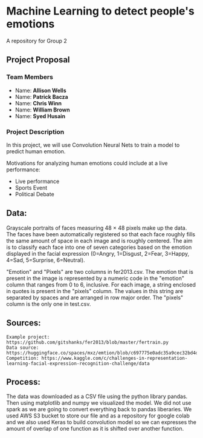 # Machine Learning to detect people's emotions

A repository for Group 2

## Project Proposal

### Team Members

* Name: **Allison Wells**
* Name: **Patrick Bacza**
* Name: **Chris Winn**
* Name: **William Brown**
* Name: **Syed Husain**

### Project Description

In this project, we will use Convolution Neural Nets to train a model to predict human emotion. 

Motivations for analyzing human emotions could include at a live performance:
* Live performance
* Sports Event
* Political Debate

## Data:
Grayscale portraits of faces measuring 48 × 48 pixels make up the data. The faces have been automatically registered so that each face roughly fills the same amount of space in each image and is roughly centered. The aim is to classify each face into one of seven categories based on the emotion displayed in the facial expression (0=Angry, 1=Disgust, 2=Fear, 3=Happy, 4=Sad, 5=Surprise, 6=Neutral).

"Emotion" and "Pixels" are two columns in fer2013.csv. The emotion that is present in the image is represented by a numeric code in the "emotion" column that ranges from 0 to 6, inclusive. For each image, a string enclosed in quotes is present in the "pixels" column. The values in this string are separated by spaces and are arranged in row major order. The "pixels" column is the only one in test.csv.

## Sources:
    Example project: https://github.com/gitshanks/fer2013/blob/master/fertrain.py
    Data source: https://huggingface.co/spaces/mxz/emtion/blob/c697775e0adc35a9cec32bd4d3484b5f5a263748/fer2013.csv
    Competition: https://www.kaggle.com/c/challenges-in-representation-learning-facial-expression-recognition-challenge/data
## Process:
The data was downloaded as a CSV file using the python library pandas. Then using matplotlib and numpy we visualized the model. We did not use spark as we are going to convert everything back to pandas liberaries. We used AWS S3 bucket to store our file and as a repository for google colab and we also used Keras to build convolution model so we can expresses the amount of overlap of one function as it is shifted over another function.
